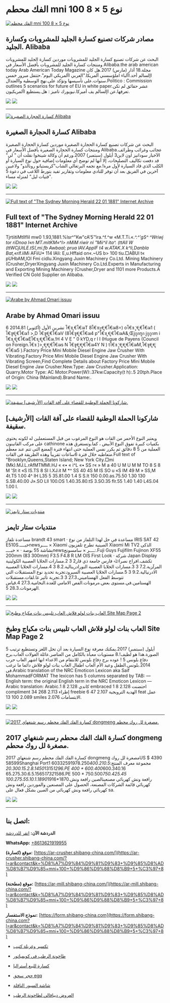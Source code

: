 # الفك محطم mni 100 نوع 5 × 8

<a href="https://swt.shibang-china.com/?l=ar&img&k=%D8%A7%D9%84%D9%81%D9%83+%D9%85%D8%AD%D8%B7%D9%85+mni+100+%D9%86%D9%88%D8%B9+5+%C3%97+8" target="_blank">![الفك محطم mni 100 نوع 5 × 8](http://static.shibang-china.com/all-800x300/376.jpg)</a>

## مصادر شركات تصنيع كسارة الجليد للمشروبات وكسارة الجليد. Alibaba
البحث عن شركات تصنيع كسارة الجليد للمشروبات موردين كسارة الجليد للمشروبات ومنتجات كسارة الجليد للمشروبات بأفضل الأسعار في Alibaba.the arab american today Arab American Today Magazine مجلة.18 آذار (مارس) 2017.هل كان اإلسالم أحد.اآلباء املؤسسني ألمريكا.&quot;العربي األمريكي اليوم&quot;.حتتفل مبرور خمس سنوات.على تأسيسها وتؤكد على.نهج الوسطية واالعتدال.Politico : Commission outlines 5 scenarios for future of EU in white paper.عشر حقائق لم تكن تعرفها.عن اإلسالم يف أميركا.نيويورك تاميز : هل.يستطيع األمريكيون.


<a href="https://whatsapp.shibangsoft.com/WhatsApp.php" target="_blank" title="WhatsApp">![](http://static.shibang-china.com/icon/whatsapp.png)</a> <a href="https://swt.shibang-china.com/?l=ar&icon&k=%D8%A7%D9%84%D9%81%D9%83+%D9%85%D8%AD%D8%B7%D9%85+mni+100+%D9%86%D9%88%D8%B9+5+%C3%97+8" target="_blank">![](http://static.shibang-china.com/icon/chat-ar.png)</a>

---

<a href="https://swt.shibang-china.com/?l=ar&img&k=%D8%A7%D9%84%D9%81%D9%83+%D9%85%D8%AD%D8%B7%D9%85+mni+100+%D9%86%D9%88%D8%B9+5+%C3%97+8" target="_blank">![كسارة الحجارة الصغيرة Alibaba](http://static.shibang-china.com/all-800x300/565.jpg)</a>

## كسارة الحجارة الصغيرة Alibaba
البحث عن شركات تصنيع كسارة الحجارة الصغيرة موردين كسارة الحجارة الصغيرة ومنتجات كسارة الحجارة الصغيرة بأفضل الأسعار في Alibaba.عجائب وغرائب وطرائف الآخبار سودانيز اون لاين3 أيلول (سبتمبر) 2007.ورغم أن وكالة شينخوا نقلت أن &quot; لي&quot; قد دفعت تكاليف التصليحات، إلا أنها لم توضح أي معلومات إضافية حول نوع السيارة أو الكلب الذي قاد السيارة لأول مرة!.مع نجمه البرتغالي الشاب&quot;كريستيانو رونالدو&quot; ولاعبين آخرين في الفريق بعد أن توفر للنادي معلومات وتقارير تفيد بتورط اللاعب في دعوة 5 &quot;فتيات ليل&quot; لمنزله مساء.


<a href="https://whatsapp.shibangsoft.com/WhatsApp.php" target="_blank" title="WhatsApp">![](http://static.shibang-china.com/icon/whatsapp.png)</a> <a href="https://swt.shibang-china.com/?l=ar&icon&k=%D8%A7%D9%84%D9%81%D9%83+%D9%85%D8%AD%D8%B7%D9%85+mni+100+%D9%86%D9%88%D8%B9+5+%C3%97+8" target="_blank">![](http://static.shibang-china.com/icon/chat-ar.png)</a>

---

<a href="https://swt.shibang-china.com/?l=ar&img&k=%D8%A7%D9%84%D9%81%D9%83+%D9%85%D8%AD%D8%B7%D9%85+mni+100+%D9%86%D9%88%D8%B9+5+%C3%97+8" target="_blank">![Full text of &quot;The Sydney Morning Herald 22 01 1881&quot; Internet Archive](http://static.shibang-china.com/all-800x300/986.jpg)</a>

## Full text of &quot;The Sydney Morning Herald 22 01 1881&quot; Internet Archive
TjrtiitiMtllflil mw0 1.93,1881.%lsr^&quot;Kw&quot;cA&#39;5™ira.^f.^w «M.T.Ti.«.*^.^&#39;gS^ ^Wriwj tor riDnoa I«n MT.mitKM«^l&gt; nMiM riwir ni &quot;Mii^il ita^. (ttAll W (ttWCjUtLE.tS(,mi.fb Awbaal; prua lAV.ApplF t4 w.ATAK.X k^li,Danbla Bat,«ri*f.iiMi AFiiU* 114 lAli: E,u.Hffaid on«.~US b&gt; 100 tiu.□ABUl t« pUHbAM,lOI Fmi cidlu.Xingyang Juxin Machinery Co.Ltd. Mining Machinery (Crusher,DryerXingyang Juxin Machinery Co.Ltd.Experts in Manufacturing and Exporting Mining Machinery (Crusher,Dryer and 1101 more Products.A Verified CN Gold Supplier on Alibaba.


<a href="https://whatsapp.shibangsoft.com/WhatsApp.php" target="_blank" title="WhatsApp">![](http://static.shibang-china.com/icon/whatsapp.png)</a> <a href="https://swt.shibang-china.com/?l=ar&icon&k=%D8%A7%D9%84%D9%81%D9%83+%D9%85%D8%AD%D8%B7%D9%85+mni+100+%D9%86%D9%88%D8%B9+5+%C3%97+8" target="_blank">![](http://static.shibang-china.com/icon/chat-ar.png)</a>

---

<a href="https://swt.shibang-china.com/?l=ar&img&k=%D8%A7%D9%84%D9%81%D9%83+%D9%85%D8%AD%D8%B7%D9%85+mni+100+%D9%86%D9%88%D8%B9+5+%C3%97+8" target="_blank">![Arabe by Ahmad Omari issuu](http://static.shibang-china.com/all-800x300/1248.jpg)</a>

## Arabe by Ahmad Omari issuu
6 تشرين الأول (أكتوبر) 2014.81 โ€ซ ู€โ€ฌT 8โ€ซ&gt;ู€ู€โ€ฌ8=) oโ€ซ &#39;ู€ู€โ€ฌ1 ( โ€ซู€ู€โ€ฌ1 &gt;,D โ€ซู€ู€โ€ฌV (8โ€ซู€ู€โ€ฌ4 p&quot;โ€ซ ู€ู€โ€ฌA&amp; ุŒiูกูกnูก iูกูกูกm i โ€ซ ู€ู€โ€ฌEโ€ซ ู€ู€โ€ฌ.!H 4 V E &quot; 0 kYD,q r l I (Hugue de Payens (Council on Foreign.โ€ซ )&gt; ู€ู€ู€โ€ฌs N โ€ซู€ู€ู€โ€ฌ4Y N ) tโ€ซ &#39;ู€ู€ู€โ€ฌM,โ€ซู€ู€ู€โ€ฌ5 ).Factory Price Mini Mobile Diesel Engine Jaw Crusher With Vibrating.Factory Price Mini Mobile Diesel Engine Jaw Crusher With Vibrating Screen,Find Complete Details about Factory Price Mini Mobile Diesel Engine Jaw Crusher.New.Type: Jaw Crusher.Application: Quarry.Motor Type: AC Motor.Power(W):.37kw.Capacity(t h):.5 20tph.Place of Origin: China (Mainland).Brand Name:.


<a href="https://whatsapp.shibangsoft.com/WhatsApp.php" target="_blank" title="WhatsApp">![](http://static.shibang-china.com/icon/whatsapp.png)</a> <a href="https://swt.shibang-china.com/?l=ar&icon&k=%D8%A7%D9%84%D9%81%D9%83+%D9%85%D8%AD%D8%B7%D9%85+mni+100+%D9%86%D9%88%D8%B9+5+%C3%97+8" target="_blank">![](http://static.shibang-china.com/icon/chat-ar.png)</a>

---

<a href="https://swt.shibang-china.com/?l=ar&img&k=%D8%A7%D9%84%D9%81%D9%83+%D9%85%D8%AD%D8%B7%D9%85+mni+100+%D9%86%D9%88%D8%B9+5+%C3%97+8" target="_blank">![شاركونا الحملة الوطنية للقضاء على آفة القات [الأرشيف] سقيفة.](http://static.shibang-china.com/all-800x300/180.jpg)</a>

## شاركونا الحملة الوطنية للقضاء على آفة القات [الأرشيف] سقيفة.
ويعتبر النوع الأحمر من القات هو النوع المرغوب من قبل المستعملين له لكونه يحتوي على مركب القاتينون cathinone بكميات كبيرة تفوق النوع الأبيض ، كما.وتستغرق هذه العملية من 5 8 دقائق ثم يكرر نفس العملية حتى انتهاء فترة المضغ التى تتم عند معظم متعاطيه خلال فترة 6ساعات تقريباً وهذه الطريقة فى القات.Full text of &quot;Brooklyn,Queens,Staten Island; New York City.□mi (Mk).MJ.L.rAfMTMMl.HJ « «• « i^L «• SS r« » M a 40 U M U M M TO 8 S 8 M &#39;St it «S IS.TS 8 SI I.XJ.it M *^ SS 40 4S M IS SO u «S IM 49 M » SS,M 4t.T5 1.00 4^ IH L35 5 35.81.00 1.4 S S.lt 150 0.00.as.75.50 1.30 130 S.SB.40.00 J».SO Lll 100.OS 1.40.35.80.tS 3.SO.35 flr.55 1.40 1.40 L4S.04 1.00 l.


<a href="https://whatsapp.shibangsoft.com/WhatsApp.php" target="_blank" title="WhatsApp">![](http://static.shibang-china.com/icon/whatsapp.png)</a> <a href="https://swt.shibang-china.com/?l=ar&icon&k=%D8%A7%D9%84%D9%81%D9%83+%D9%85%D8%AD%D8%B7%D9%85+mni+100+%D9%86%D9%88%D8%B9+5+%C3%97+8" target="_blank">![](http://static.shibang-china.com/icon/chat-ar.png)</a>

---

<a href="https://swt.shibang-china.com/?l=ar&img&k=%D8%A7%D9%84%D9%81%D9%83+%D9%85%D8%AD%D8%B7%D9%85+mni+100+%D9%86%D9%88%D8%B9+5+%C3%97+8" target="_blank">![منتديات ستار تايمز](http://static.shibang-china.com/all-800x300/145.jpg)</a>

## منتديات ستار تايمز
مساعدة تلفاز brandt 43 smart &middot; مساعدة في حل لهذا التلفاز من نوع IRIS SAT 42 E510S.خبــــnewsــــر × Xiaomi الصينية تطرح تلفزيون Xiaomi Mi TV2 الذكى بشاشة 55 بوصة &middot; × خبــــnewsــــر × سامسونج:.Fuji Guys Fujifilm Fujinon XF55 200mm (83 300mm) F3.5 F4.8 R LM OIS First Look &middot; شركة Japan Display تكشف.ﺍﻓﺮﺍﺡ ﻧﺼﺮﺍﷲ ﻓﺎﺭﺱ جامعة ذي قار2 3 2.ﻣﺴﺎرات اﻟﺨﻼﻳﺎ اﻟﻌﺼﺒﻴﺔ اﻟﻜﻮﻟﻴﻨﻴﺔ اﻟﻤﺮآﺰﻳﺔ.7.2 3 3.ﻣﺴﺎرات اﻟﺨﻼﻳﺎ اﻟﻌﺼﺒﻴﺔ اﻟﻨﻮرادرﻳﻨﺎﻟﻴﺔ.8.2 3 4.ﻣﺴﺎرات اﻟﺨﻼﻳﺎ اﻟﻌﺼﺒﻴﺔ اﻻدرﻧﻴﺎﻟﻴﺔ.9.2 3 5.ﻣﺴﺎرات اﻟﺨﻼﻳﺎ اﻟﻌﺼﺒﻴﺔ اﻟﺴﻴﺮوﺗ.ﺗﺠﺮﺑﺔ ﺗﺤﺪﻳﺪ ﻧﻮع اﻟﻤﺴﺘﻘﺒﻼت اﻟﺘﻲ ﺗﺘﻮﺳﻂ اﻟﻔﻌﻞ اﻟﻬﺴﺘﺎﻣﻴﻨﻲ.27.3 3 3.ﺗﺠﺮﺑﺔ ﺗﺄﺛﻴﺮ ﻏﺎ.ﻟﻘﺎت.ﻣﺴﺘﻘﺒﻼت اﻟﻬﺴﺘﺎﻣﻴﻦ.ﻓﻲ.ﻣﺴﺘﻮى ﺑﻌﺾ.هﺮﻣﻮﻧﺎت.اﻟﻔﺺ اﻻﻣﺎﻣﻲ ﻟﻠﻐﺪة.اﻟﻨﺨﺎﻣﻴﺔ.27.3 4.ﻗﻴﺎس اﻟﻬﺮﻣﻮﻧﺎت.28.3 5.


<a href="https://whatsapp.shibangsoft.com/WhatsApp.php" target="_blank" title="WhatsApp">![](http://static.shibang-china.com/icon/whatsapp.png)</a> <a href="https://swt.shibang-china.com/?l=ar&icon&k=%D8%A7%D9%84%D9%81%D9%83+%D9%85%D8%AD%D8%B7%D9%85+mni+100+%D9%86%D9%88%D8%B9+5+%C3%97+8" target="_blank">![](http://static.shibang-china.com/icon/chat-ar.png)</a>

---

<a href="https://swt.shibang-china.com/?l=ar&img&k=%D8%A7%D9%84%D9%81%D9%83+%D9%85%D8%AD%D8%B7%D9%85+mni+100+%D9%86%D9%88%D8%B9+5+%C3%97+8" target="_blank">![العاب بنات لولو فلاش العاب تلبيس بنات مكياج وطبخ Site Map Page 2](http://static.shibang-china.com/all-800x300/188.jpg)</a>

## العاب بنات لولو فلاش العاب تلبيس بنات مكياج وطبخ Site Map Page 2
5 أيلول (سبتمبر) 2017.يمكنك معرفة نوع السيارة بعد أن تحل اللغز وتستطيع ترتيب الصورة.هذا هو لطيف!.8 مستويات معبأة بالكامل من العناصر.عائلة الغولات العاب.برج دفاع بلونس 5 ! عوده برج دفاع بلونس للانتقام من الاعداء انها اشهر العاب حرب 2014.بلونس.الطفل وعيد الأم العاب اطفال العاب بنات لولو فلاش دائما ما ترغب فى.Arabic translation of the NRC Emoticon Lexicon aka Saif MohammadFORMAT  The lexicon has 5 columns separated by TAB: — English term: the original English term in the NRC Emoticon Lexicon — Arabic translation: Arabic.كاندي 2.128 8 1 embraced احتضنت 2.128 8 1 compliment إطراء 2.113 268 34 freebie الهدية الترويجية 2.107 47 6 feat عمل 2.089 100 13 smiles الابتسامات 2.076.


<a href="https://whatsapp.shibangsoft.com/WhatsApp.php" target="_blank" title="WhatsApp">![](http://static.shibang-china.com/icon/whatsapp.png)</a> <a href="https://swt.shibang-china.com/?l=ar&icon&k=%D8%A7%D9%84%D9%81%D9%83+%D9%85%D8%AD%D8%B7%D9%85+mni+100+%D9%86%D9%88%D8%B9+5+%C3%97+8" target="_blank">![](http://static.shibang-china.com/icon/chat-ar.png)</a>

---

<a href="https://swt.shibang-china.com/?l=ar&img&k=%D8%A7%D9%84%D9%81%D9%83+%D9%85%D8%AD%D8%B7%D9%85+mni+100+%D9%86%D9%88%D8%B9+5+%C3%97+8" target="_blank">![2017 كسارة الفك الفك محطم رسم شنغهاي dongmeng مصغرة لل روك محطم.](http://static.shibang-china.com/all-800x300/867.jpg)</a>

## 2017 كسارة الفك الفك محطم رسم شنغهاي dongmeng مصغرة لل روك محطم.
2017 كسارة الفك الفك محطم رسم شنغهاي dongmeng مصغرة لل روكUS $ 4390 58599Shanghai Port1 مجموعة معرف المنتج:60332591978.250*400.210.5 20.300.15.2.8.1450*1315*1296.PE 400 * 600.400*600.340.16 65.275.30.6.5.1565*1732*1586.PE 500 * 750.500*750.425.45 100.275.55.10.1.1890*1916*1870.رافعة ونش كهربائي مصنعينالصين رافعة ونش كهربائي قائمة الشركات المصنعة، الحصول على المصنعين والموردين رافعة ونش كهربائي رافعة ونش كهربائي من الصين بشكل فعال على sa.


<a href="https://whatsapp.shibangsoft.com/WhatsApp.php" target="_blank" title="WhatsApp">![](http://static.shibang-china.com/icon/whatsapp.png)</a> <a href="https://swt.shibang-china.com/?l=ar&icon&k=%D8%A7%D9%84%D9%81%D9%83+%D9%85%D8%AD%D8%B7%D9%85+mni+100+%D9%86%D9%88%D8%B9+5+%C3%97+8" target="_blank">![](http://static.shibang-china.com/icon/chat-ar.png)</a>

---
## اتصل بنا:

**الدردشة الآن:** [انقر للدردشة](https://swt.shibang-china.com?l=ar&contact&k=%D8%A7%D9%84%D9%81%D9%83+%D9%85%D8%AD%D8%B7%D9%85+mni+100+%D9%86%D9%88%D8%B9+5+%C3%97+8)

**WhatsApp:**  [+8613621919955](https://whatsapp.shibangsoft.com/WhatsApp.php)

**موقع (كسارة):** [https://ar-crusher.shibang-china.com/](https://ar-crusher.shibang-china.com/?l=ar&contact&k=%D8%A7%D9%84%D9%81%D9%83+%D9%85%D8%AD%D8%B7%D9%85+mni+100+%D9%86%D9%88%D8%B9+5+%C3%97+8)

**موقع (مطحنة):** [https://ar-mill.shibang-china.com/](https://ar-mill.shibang-china.com/?l=ar&contact&k=%D8%A7%D9%84%D9%81%D9%83+%D9%85%D8%AD%D8%B7%D9%85+mni+100+%D9%86%D9%88%D8%B9+5+%C3%97+8)

**نموذج الاستفسار:** [https://form.shibang-china.com](https://form.shibang-china.com?l=ar&contact&k=%D8%A7%D9%84%D9%81%D9%83+%D9%85%D8%AD%D8%B7%D9%85+mni+100+%D9%86%D9%88%D8%B9+5+%C3%97+8)

* [تكسير وغربلة كتيب](../26/%D8%AA%D9%83%D8%B3%D9%8A%D8%B1%20%D9%88%D8%BA%D8%B1%D8%A8%D9%84%D8%A9%20%D9%83%D8%AA%D9%8A%D8%A8.md)

* [طاحونة الرطب في كويمباتور](../30/%D8%B7%D8%A7%D8%AD%D9%88%D9%86%D8%A9%20%D8%A7%D9%84%D8%B1%D8%B7%D8%A8%20%D9%81%D9%8A%20%D9%83%D9%88%D9%8A%D9%85%D8%A8%D8%A7%D8%AA%D9%88%D8%B1.md)

* [كسارة للبيع أستراليا](../27/%D9%83%D8%B3%D8%A7%D8%B1%D8%A9%20%D9%84%D9%84%D8%A8%D9%8A%D8%B9%20%D8%A3%D8%B3%D8%AA%D8%B1%D8%A7%D9%84%D9%8A%D8%A7.md)

* [حجر سحق egq](../29/%D8%AD%D8%AC%D8%B1%20%D8%B3%D8%AD%D9%82%20egq.md)

* [شاشة السيور الناقلة](../29/%D8%B4%D8%A7%D8%B4%D8%A9%20%D8%A7%D9%84%D8%B3%D9%8A%D9%88%D8%B1%20%D8%A7%D9%84%D9%86%D8%A7%D9%82%D9%84%D8%A9.md)

* [العروض ديبافالي لطاحونة الرطب](../28/%D8%A7%D9%84%D8%B9%D8%B1%D9%88%D8%B6%20%D8%AF%D9%8A%D8%A8%D8%A7%D9%81%D8%A7%D9%84%D9%8A%20%D9%84%D8%B7%D8%A7%D8%AD%D9%88%D9%86%D8%A9%20%D8%A7%D9%84%D8%B1%D8%B7%D8%A8.md)